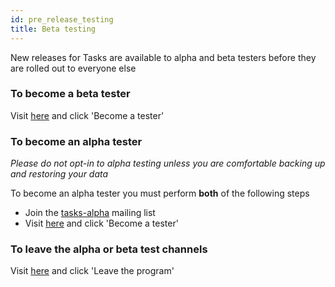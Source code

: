 ```yaml
---
id: pre_release_testing
title: Beta testing
---
```


New releases for Tasks are available to alpha and beta testers before they are rolled out to everyone else

### To become a beta tester

Visit [here](https://play.google.com/apps/testing/org.tasks) and click 'Become a tester'

### To become an alpha tester

_Please do not opt-in to alpha testing unless you are comfortable backing up and restoring your data_

To become an alpha tester you must perform **both** of the following steps

* Join the [tasks-alpha](https://groups.google.com/forum/#!forum/tasks-alpha) mailing list
* Visit [here](https://play.google.com/apps/testing/org.tasks) and click 'Become a tester'

### To leave the alpha or beta test channels

Visit [here](https://play.google.com/apps/testing/org.tasks) and click 'Leave the program'